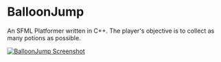 # BalloonJump
An SFML Platformer written in C++. The player's objective is to collect as many potions as possible.

[![BalloonJump Screenshot](https://i.postimg.cc/Mf5hCBvv/Screenshot-2023-12-01-152019.png)](https://postimg.cc/Mf5hCBvv)


